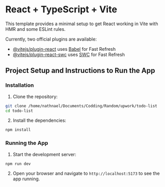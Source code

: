 # React + TypeScript + Vite

This template provides a minimal setup to get React working in Vite with HMR and some ESLint rules.

Currently, two official plugins are available:

- [@vitejs/plugin-react](https://github.com/vitejs/vite-plugin-react/blob/main/packages/plugin-react/README.md) uses [Babel](https://babeljs.io/) for Fast Refresh
- [@vitejs/plugin-react-swc](https://github.com/vitejs/vite-plugin-react-swc) uses [SWC](https://swc.rs/) for Fast Refresh

## Project Setup and Instructions to Run the App

### Installation

1. Clone the repository:

```sh
git clone /home/nathnael/Documents/Codding/Random/upwork/todo-list
cd todo-list
```

2. Install the dependencies:

```sh
npm install
```

### Running the App

1. Start the development server:

```sh
npm run dev
```

2. Open your browser and navigate to `http://localhost:5173` to see the app running.
